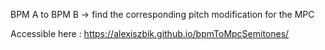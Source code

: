 BPM A to BPM B -> find the corresponding pitch modification for the MPC

Accessible here : https://alexiszbik.github.io/bpmToMpcSemitones/
